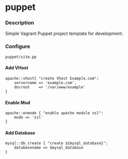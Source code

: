 # puppet

### Description

Simple Vagrant Puppet project template for development.



### Configure

    puppet/site.pp


#### Add VHost
    
    apache::vhost{ "create Vhost Example.com":
        servername => 'example.com',
        docroot    => '/var/www/example'
    }

    
#### Enable Mod
    apache::enmode { "enable apache module ssl":
        mode => 'ssl'
    }
    

#### Add Database
    mysql::db_create { "create ${mysql_database}": 
        databasename => $mysql_database 
    }
